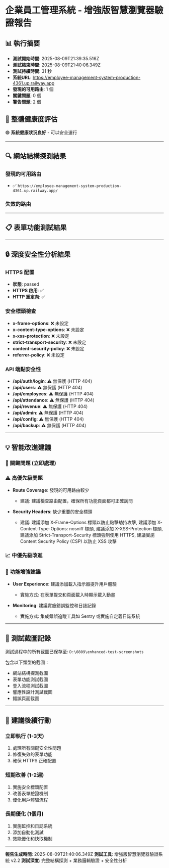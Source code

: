 # 企業員工管理系統 - 增強版智慧瀏覽器驗證報告

## 📊 執行摘要

- **測試開始時間**: 2025-08-09T21:39:35.516Z
- **測試結束時間**: 2025-08-09T21:40:06.349Z
- **測試持續時間**: 31 秒
- **系統URL**: https://employee-management-system-production-4361.up.railway.app
- **發現的可用路由**: 1 個
- **關鍵問題**: 0 個
- **警告問題**: 2 個

## 🎯 整體健康度評估

🟢 **系統健康狀況良好** - 可以安全運行

---

## 🔍 網站結構探測結果

### 發現的可用路由
- ✅ `https://employee-management-system-production-4361.up.railway.app/`

### 失效的路由


---

## 📋 表單功能測試結果



---

## 🔒 深度安全性分析結果

### HTTPS 配置
- **狀態**: passed
- **HTTPS 啟用**: ✅
- **HTTP 重定向**: ✅

### 安全標頭檢查
- **x-frame-options**: ❌ 未設定
- **x-content-type-options**: ❌ 未設定
- **x-xss-protection**: ❌ 未設定
- **strict-transport-security**: ❌ 未設定
- **content-security-policy**: ❌ 未設定
- **referrer-policy**: ❌ 未設定

### API 端點安全性
- **/api/auth/login**: ⚠️ 無保護 (HTTP 404)
- **/api/users**: ⚠️ 無保護 (HTTP 404)
- **/api/employees**: ⚠️ 無保護 (HTTP 404)
- **/api/attendance**: ⚠️ 無保護 (HTTP 404)
- **/api/revenue**: ⚠️ 無保護 (HTTP 404)
- **/api/admin**: ⚠️ 無保護 (HTTP 404)
- **/api/config**: ⚠️ 無保護 (HTTP 404)
- **/api/backup**: ⚠️ 無保護 (HTTP 404)

---

## 💡 智能改進建議

### 🚨 關鍵問題 (立即處理)


### ⚠️ 高優先級問題
- **Route Coverage**: 發現的可用路由較少
  - 建議: 建議檢查路由配置，確保所有功能頁面都可正確訪問

- **Security Headers**: 缺少重要的安全標頭
  - 建議: 建議添加 X-Frame-Options 標頭以防止點擊劫持攻擊, 建議添加 X-Content-Type-Options: nosniff 標頭, 建議添加 X-XSS-Protection 標頭, 建議添加 Strict-Transport-Security 標頭強制使用 HTTPS, 建議實施 Content Security Policy (CSP) 以防止 XSS 攻擊

### 📈 中優先級改進


### 🌟 功能增強建議
- **User Experience**: 建議添加載入指示器提升用戶體驗
  - 實施方式: 在表單提交和頁面載入時顯示載入動畫

- **Monitoring**: 建議實施錯誤監控和日誌記錄
  - 實施方式: 集成錯誤追蹤工具如 Sentry 或實施自定義日誌系統

---

## 📸 測試截圖記錄

測試過程中的所有截圖已保存至: `D:\0809\enhanced-test-screenshots`

包含以下類型的截圖：
- 網站結構探測截圖
- 表單功能測試截圖
- 登入流程測試截圖
- 響應性設計測試截圖
- 錯誤頁面截圖

---

## 🔧 建議後續行動

### 立即執行 (1-3天)
1. 處理所有關鍵安全性問題
2. 修復失效的表單功能
3. 確保 HTTPS 正確配置

### 短期改善 (1-2週)
1. 實施安全標頭配置
2. 改善表單驗證機制
3. 優化用戶體驗流程

### 長期優化 (1個月)
1. 實施監控和日誌系統
2. 添加自動化測試
3. 效能優化和快取機制

---

**報告生成時間**: 2025-08-09T21:40:06.349Z
**測試工具**: 增強版智慧瀏覽器驗證系統 v2.2
**測試深度**: 完整結構探測 + 業務邏輯驗證 + 安全性分析
